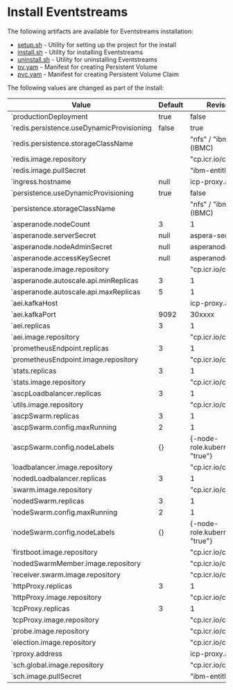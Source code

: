 # Install Eventstreams

The following artifacts are available for Eventstreams installation:

- [setup.sh](./setup.sh) - Utility for setting up the project for the install
- [install.sh](./install.sh) - Utility for installing Eventstreams
- [uninstall.sh](./uninstall.sh) - Utility for uninstalling Eventstreams
- [pv.yam](./pv.yaml) - Manifest for creating Persistent Volume
- [pvc.yam](./pvc.yaml) - Manifest for creating Persistent Volume Claim

The following values are changed as part of the install:

| Value                                        | Default  | Revised Default                          |
|----------------------------------------------|----------|------------------------------------------|
| `productionDeployment                        | true     | false                                    |
| `redis.persistence.useDynamicProvisioning    | false    | true                                     |
| `redis.persistence.storageClassName          |          | "nfs" / "ibmc-file-gold" (IBMC)          |
| `redis.image.repository                      |          | "cp.icr.io/cp/icp4i/aspera"              |
| `redis.image.pullSecret                      |          | "ibm-entitlement-key"                    |
| `ingress.hostname                            | null     | icp-proxy.apps.DOMAIN                    |
| `persistence.useDynamicProvisioning          | true     | false                                    |
| `persistence.storageClassName                |          | "nfs" / "ibmc-file-gold" (IBMC)          |
| `asperanode.nodeCount                        | 3        | 1                                        |
| `asperanode.serverSecret                     | null     | aspera-server                            |
| `asperanode.nodeAdminSecret                  | null     | asperanode-nodeadmin                     |
| `asperanode.accessKeySecret                  | null     | asperanode-accesskey                     |
| `asperanode.image.repository                 |          | "cp.icr.io/cp/icp4i/aspera"              |
| `asperanode.autoscale.api.minReplicas        | 3        | 1                                        |
| `asperanode.autoscale.api.maxReplicas        | 5        | 1                                        |
| `aei.kafkaHost                               |          | icp-proxy.apps.DOMAIN                    |
| `aei.kafkaPort                               | 9092     | 30xxxx                                   |
| `aei.replicas                                | 3        | 1                                        |
| `aei.image.repository                        |          | "cp.icr.io/cp/icp4i/aspera"              |
| `prometheusEndpoint.replicas                 | 3        | 1                                        |
| `prometheusEndpoint.image.repository         |          | "cp.icr.io/cp/icp4i/aspera"              |
| `stats.replicas                              | 3        | 1                                        |
| `stats.image.repository                      |          | "cp.icr.io/cp/icp4i/aspera"              |
| `ascpLoadbalancer.replicas                   | 3        | 1                                        |
| `utils.image.repository                      |          | "cp.icr.io/cp/icp4i/aspera"              |
| `ascpSwarm.replicas                          | 3        | 1                                        |
| `ascpSwarm.config.maxRunning                 | 2        | 1                                        |
| `ascpSwarm.config.nodeLabels                 | {}       | {-node-role.kubernetes.io/ascp: "true"}  |
| `loadbalancer.image.repository               |          | "cp.icr.io/cp/icp4i/aspera"              |
| `nodedLoadbalancer.replicas                  | 3        | 1                                        |
| `swarm.image.repository                      |          | "cp.icr.io/cp/icp4i/aspera"              |
| `nodedSwarm.replicas                         | 3        | 1                                        |
| `nodeSwarm.config.maxRunning                 | 2        | 1                                        |
| `nodeSwarm.config.nodeLabels                 | {}       | {-node-role.kubernetes.io/noded: "true"} |
| `firstboot.image.repository                  |          | "cp.icr.io/cp/icp4i/aspera"              |
| `nodedSwarmMember.image.repository           |          | "cp.icr.io/cp/icp4i/aspera"              |
| `receiver.swarm.image.repository             |          | "cp.icr.io/cp/icp4i/aspera"              |
| `httpProxy.replicas                          | 3        | 1                                        |
| `httpProxy.image.repository                  |          | "cp.icr.io/cp/icp4i/aspera"              |
| `tcpProxy.replicas                           | 3        | 1                                        |
| `tcpProxy.image.repository                   |          | "cp.icr.io/cp/icp4i/aspera"              |
| `probe.image.repository                      |          | "cp.icr.io/cp/icp4i/aspera"              |
| `election.image.repository                   |          | "cp.icr.io/cp/icp4i/aspera"              |
| `rproxy.address                              |          | icp-proxy.apps.DOMAIN                    |
| `sch.global.image.repository                 |          | "cp.icr.io/cp/icp4i/aspera"              |
| `sch.image.pullSecret                        |          | "ibm-entitlement-key"                    |
